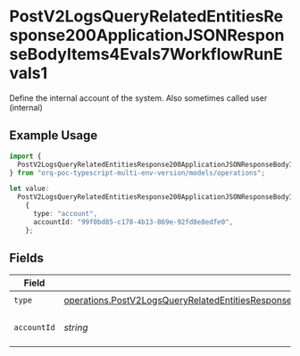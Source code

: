 # PostV2LogsQueryRelatedEntitiesResponse200ApplicationJSONResponseBodyItems4Evals7WorkflowRunEvals1

Define the internal account of the system. Also sometimes called user (internal)

## Example Usage

```typescript
import {
  PostV2LogsQueryRelatedEntitiesResponse200ApplicationJSONResponseBodyItems4Evals7WorkflowRunEvals1,
} from "orq-poc-typescript-multi-env-version/models/operations";

let value:
  PostV2LogsQueryRelatedEntitiesResponse200ApplicationJSONResponseBodyItems4Evals7WorkflowRunEvals1 =
    {
      type: "account",
      accountId: "99f0bd85-c178-4b13-869e-92fd8e8edfe0",
    };
```

## Fields

| Field                                                                                                                                                                                                                                                | Type                                                                                                                                                                                                                                                 | Required                                                                                                                                                                                                                                             | Description                                                                                                                                                                                                                                          |
| ---------------------------------------------------------------------------------------------------------------------------------------------------------------------------------------------------------------------------------------------------- | ---------------------------------------------------------------------------------------------------------------------------------------------------------------------------------------------------------------------------------------------------- | ---------------------------------------------------------------------------------------------------------------------------------------------------------------------------------------------------------------------------------------------------- | ---------------------------------------------------------------------------------------------------------------------------------------------------------------------------------------------------------------------------------------------------- |
| `type`                                                                                                                                                                                                                                               | [operations.PostV2LogsQueryRelatedEntitiesResponse200ApplicationJSONResponseBodyItems4Evals7WorkflowRunEvals2Type](../../models/operations/postv2logsqueryrelatedentitiesresponse200applicationjsonresponsebodyitems4evals7workflowrunevals2type.md) | :heavy_check_mark:                                                                                                                                                                                                                                   | N/A                                                                                                                                                                                                                                                  |
| `accountId`                                                                                                                                                                                                                                          | *string*                                                                                                                                                                                                                                             | :heavy_check_mark:                                                                                                                                                                                                                                   | The id of the resource                                                                                                                                                                                                                               |
